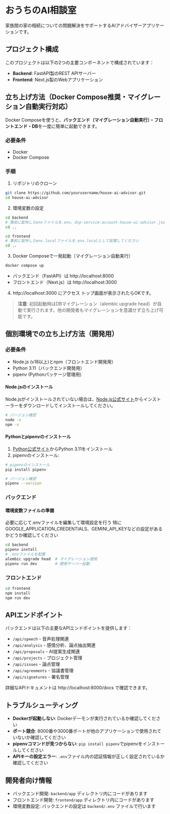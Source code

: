 # おうちのAI相談室

家族間の家の相続についての問題解決をサポートするAIアドバイザーアプリケーションです。

## プロジェクト構成

このプロジェクトは以下の2つの主要コンポーネントで構成されています：

- **Backend**: FastAPI製のREST APIサーバー
- **Frontend**: Next.js製のWebアプリケーション

## 立ち上げ方法（Docker Compose推奨・マイグレーション自動実行対応）

Docker Composeを使うと、**バックエンド（マイグレーション自動実行）・フロントエンド・DB**を一度に簡単に起動できます。

### 必要条件
- Docker
- Docker Compose

### 手順

1. リポジトリのクローン
```bash
git clone https://github.com/yourusername/house-ai-advisor.git
cd house-ai-advisor
```

2. 環境変数の設定
```bash
cd backend
# 事前に配布したenvファイルを.env、dcp-service-account-house-ai-advisor.jsonとして配置してください
cd ..

cd frontend
# 事前に配布したenv.localファイルを.env.localとして配置してください
cd ..
```

3. Docker Composeで一発起動（マイグレーション自動実行）
```bash
docker compose up
```
- バックエンド（FastAPI）は http://localhost:8000
- フロントエンド（Next.js）は http://localhost:3000

4. http://localhost:3000 にアクセス
トップ画面が表示されたらOKです。

> **注意**: 初回起動時はDBマイグレーション（alembic upgrade head）が自動で実行されます。他の開発者もマイグレーションを意識せず立ち上げ可能です。

## 個別環境での立ち上げ方法（開発用）

### 必要条件
- Node.js (v18以上)とnpm（フロントエンド開発用）
- Python 3.11（バックエンド開発用）
- pipenv (Pythonパッケージ管理用)


#### Node.jsのインストール

Node.jsがインストールされていない場合は、[Node.js公式サイト](https://nodejs.org/)からインストーラーをダウンロードしてインストールしてください。

```bash
# バージョン確認
node -v
npm -v
```

#### Pythonとpipenvのインストール

1. [Python公式サイト](https://www.python.org/downloads/)からPython 3.11をインストール
2. pipenvのインストール:

```bash
# pipenvのインストール
pip install pipenv

# バージョン確認
pipenv --version
```

### バックエンド

#### 環境変数ファイルの準備
必要に応じて.envファイルを編集して環境設定を行う
特にGOOGLE_APPLICATION_CREDENTIALS、GEMINI_API_KEYなどの設定があるかどうか確認してください

```bash
cd backend
pipenv install
# .envファイルを配置
alembic upgrade head  # マイグレーション適用
pipenv run dev        # 開発サーバー起動
```

### フロントエンド
```bash
cd frontend
npm install
npm run dev
```

## APIエンドポイント

バックエンドは以下の主要なAPIエンドポイントを提供します：

- `/api/speech` - 音声処理関連
- `/api/analysis` - 感情分析、論点抽出関連
- `/api/proposals` - AI提案生成関連
- `/api/projects` - プロジェクト管理
- `/api/issues` - 論点管理
- `/api/agreements` - 協議書管理
- `/api/signatures` - 署名管理

詳細なAPIドキュメントは http://localhost:8000/docs で確認できます。

## トラブルシューティング

- **Dockerが起動しない**: Dockerデーモンが実行されているか確認してください
- **ポート競合**: 8000番や3000番ポートが他のアプリケーションで使用されていないか確認してください
- **pipenvコマンドが見つからない**: `pip install pipenv`でpipenvをインストールしてください
- **APIキーの設定エラー**: `.env`ファイル内の認証情報が正しく設定されているか確認してください

## 開発者向け情報

- バックエンド開発: `backend/app` ディレクトリ内にコードがあります
- フロントエンド開発: `frontend/app` ディレクトリ内にコードがあります
- 環境変数設定: バックエンドの設定は `backend/.env` ファイルで行います

